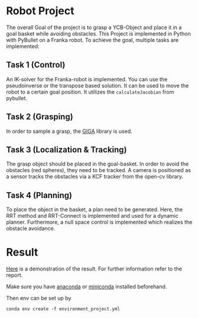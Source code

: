 # Robot Project

The overall Goal of the project is to grasp a YCB-Object and place it in a goal basket while avoiding obstacles. This Project is implemented in Python with PyBullet on a Franka robot.
To achieve the goal, multiple tasks are implemented:

## Task 1 (Control)

An IK-solver for the Franka-robot is implemented. You can use the pseudoinverse or the transpose based solution. It can be used to move the robot to a certain goal position. It utilizes the `calculateJacobian` from pybullet.

## Task 2 (Grasping)

In order to sample a grasp, the [GIGA](https://github.com/iROSA-lab/GIGA) library is used.

## Task 3 (Localization & Tracking)

The grasp object should be placed in the goal-basket. In order to avoid the obstacles (red spheres), they need to be tracked. A camera is positioned as a sensor tracks the obstacles via a KCF tracker from the open-cv library.

## Task 4 (Planning)

To place the object in the basket, a plan need to be generated. Here, the RRT method and RRT-Connect is implemented and used for a dynamic planner. Furthermore, a null space control is implemented which realizes the obstacle avoidance.

# Result
[Here](demo_with_banana.webm) is a demonstration of the result. 
For further information refer to the report.



Make sure you have [anaconda](https://www.anaconda.com/) or [miniconda](https://docs.conda.io/projects/miniconda/en/latest/miniconda-install.html) installed beforehand.

Then env can be set up by
```shell
conda env create -f environment_project.yml
```

